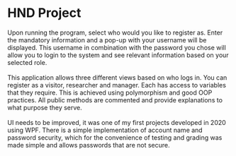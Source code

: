 # HND Project
Upon running the program, select who would you like to register as. Enter the mandatory information and a pop-up with your username will be displayed. This username in combination with the password you chose will allow you to login to the system and see relevant information based on your selected role.<br/><br/>
This application allows three different views based on who logs in. You can register as a visitor, researcher and manager. Each has access to variables that they require. This is achieved using polymorphism and good OOP practices. All public methods are commented and provide explanations to what purpose they serve.<br/><br/>
UI needs to be improved, it was one of my first projects developed in 2020 using WPF.
There is a simple implementation of account name and password security, which for the convenience of testing and grading was made simple and allows passwords that are not secure. 
